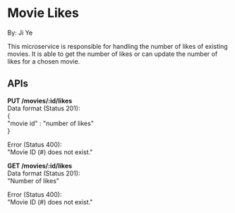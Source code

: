 #  Movie Likes

By: Ji Ye

This microservice is responsible for handling the number of likes of existing movies. It is able to get the number of likes or can update the number of likes for a chosen movie.
## APIs
**PUT /movies/:id/likes**  
Data format (Status 201):  
{  
	"movie id" : "number of likes"  
}  

Error (Status 400):  
"Movie ID (#) does not exist."  

**GET /movies/:id/likes**  
Data format (Status 201):  
"Number of likes"  

Error  (Status 400):  
"Movie ID (#) does not exist."
